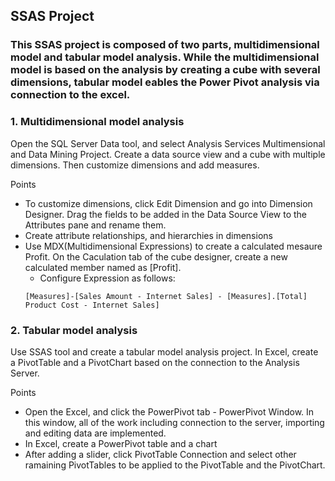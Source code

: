 ## SSAS Project
### This SSAS project is composed of two parts, multidimensional model and tabular model analysis. While the multidimensional model is based on the analysis by creating a cube with several dimensions, tabular model eables the Power Pivot analysis via connection to the excel.

### 1. Multidimensional model analysis

Open the SQL Server Data tool, and select Analysis Services Multimensional and Data Mining Project. Create a data source view and a cube with multiple dimensions. Then customize dimensions and add measures.

Points
- To customize dimensions, click Edit Dimension and go into Dimension Designer. Drag the fields to be added in the Data Source View to the Attributes pane and rename them. 
- Create attribute relationships, and hierarchies in dimensions
- Use MDX(Multidimensional Expressions) to create a calculated mesaure Profit. On the Caculation tab of the cube designer, create a new calculated member named as [Profit].
   - Configure Expression as follows:
    ```
    [Measures]-[Sales Amount - Internet Sales] - [Measures].[Total] Product Cost - Internet Sales]  
    ```
### 2. Tabular model analysis

Use SSAS tool and create a tabular model analysis project. In Excel, create a PivotTable and a PivotChart based on the connection to the Analysis Server.

Points
- Open the Excel, and click the PowerPivot tab - PowerPivot Window. In this window, all of the work including connection to the server,  importing and editing data are implemented.  
- In Excel, create a PowerPivot table and a chart
- After adding a slider, click PivotTable Connection and select other ramaining PivotTables to be applied to the PivotTable and the PivotChart.



